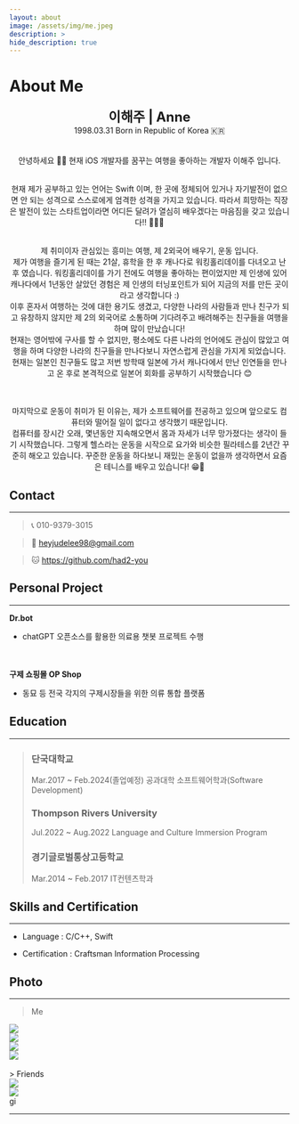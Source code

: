 ```yaml
---
layout: about
image: /assets/img/me.jpeg
description: >
hide_description: true
---
```


# About Me

<center>
<span style="font-size:170%; font-weight:bold">이해주 | Anne</span>
</center>

<center>1998.03.31 Born in Republic of Korea 🇰🇷</center>
<br><br>
<center>안녕하세요 👋🏻 현재 iOS 개발자를 꿈꾸는 여행을 좋아하는 개발자 이해주 입니다.
<br><br>

현재 제가 공부하고 있는 언어는 Swift 이며, 한 곳에 정체되어 있거나 자기발전이 없으면 안 되는 성격으로 스스로에게 엄격한 성격을 가지고 있습니다. 따라서 희망하는 직장은 발전이 있는 스타트업이라면 어디든 달려가 열심히 배우겠다는 마음짐을 갖고 있습니다!! 🏃🏻‍♀️
<br><br>

제 취미이자 관심있는 흥미는 여행, 제 2외국어 배우기, 운동 입니다.​
<br>
제가 여행을 즐기게 된 때는 21살, 휴학을 한 후 캐나다로 워킹홀리데이를 다녀오고 난 후 였습니다.
워킹홀리데이를 가기 전에도 여행을 좋아하는 편이었지만 제 인생에 있어 캐나다에서 1년동안 살았던 경험은 제 인생의 터닝포인트가 되어 지금의 저를 만든 곳이라고 생각합니다 :)
<br>
이후 혼자서 여행하는 것에 대한 용기도 생겼고, 다양한 나라의 사람들과 만나 친구가 되고
유창하지 않지만 제 2의 외국어로 소통하며 기다려주고 배려해주는 친구들을 여행을하며 많이 만났습니다!
<br>
현재는 영어밖에 구사를 할 수 없지만, 평소에도 다른 나라의 언어에도 관심이 많았고 여행을 하며 다양한 나라의 친구들을 만나다보니 자연스럽게 관심을 가지게 되었습니다. 현재는 일본인 친구들도 많고 저번 방학때 일본에 가서 캐나다에서 만난 인연들을 만나고 온 후로 본격적으로 일본어 회화를 공부하기 시작했습니다 😊

<br><br>
마지막으로 운동이 취미가 된 이유는, 제가 소프트웨어를 전공하고 있으며 앞으로도 컴퓨터와 떨어질 일이 없다고 생각했기 때문입니다.
<br>
컴퓨터를 장시간 오래, 몇년동안 지속해오면서 몸과 자세가 너무 망가졌다는 생각이 들기 시작했습니다.
그렇게 헬스라는 운동을 시작으로 요가와 비슷한 필라테스를 2년간 꾸준히 해오고 있습니다.
​꾸준한 운동을 하다보니 재밌는 운동이 없을까 생각하면서 요즘은 테니스를 배우고 있습니다! 😁🎾</center>

## Contact

---

> 📞 010-9379-3015

> 📧 heyjudelee98@gmail.com

> 🐱 <a href="https://github.com/had2-you">https://github.com/had2-you</a>

## Personal Project

---

**Dr.bot**

- chatGPT 오픈소스를 활용한 의료용 챗봇 프로젝트 수행

<br><br>
**구제 쇼핑몰 OP Shop**

- 동묘 등 전국 각지의 구제시장들을 위한 의류 통합 플랫폼

## Education

---

> ### 단국대학교
>
> Mar.2017 ~ Feb.2024(졸업예정)
> 공과대학 소프트웨어학과(Software Development)
>
> ### Thompson Rivers University
>
> Jul.2022 ~ Aug.2022
> Language and Culture Immersion Program
>
> ### 경기글로벌통상고등학교
>
> Mar.2014 ~ Feb.2017
> IT컨텐츠학과

## Skills and Certification

---

- Language : C/C++, Swift

- Certification : Craftsman Information Processing

## Photo

---

> Me

<div class="me">
    <div><img src= "/assets/img/me/me0.jpeg"></div>
    <div><img src= "/assets/img/me/me1.jpeg"></div>
    <div><img src= "/assets/img/me/me3.jpeg"></div>
    <div><img src= "/assets/img/me/me5.jpeg"></div>
</div>

<script type="text/javascript">
	$(document).ready(function() {
		$('.me').slick({
			autoplay : true, /*자동으로 슬라이딩됨*/
			dots : true, /* 하단 점 버튼 */
			speed : 300 /* 이미지가 슬라이딩시 걸리는 시간 */,
			infinite : true,
			autoplaySpeed : 10000 /* 이미지가 다른 이미지로 넘어 갈때의 텀 */,
			arrows : true,
			slidesToShow : 1,
			slidesToScroll : 1,
			touchMove : true, /* 마우스 클릭으로 끌어서 슬라이딩 가능여부 */
			nextArrows : true, /* 넥스트버튼 */
			prevArrows : true,
			arrow : true, /*false면 좌우 버튼 없음, true면 좌우 버튼 보임*/
			fade : false
		});
	});

</script>

<br>
> Friends

<div class="friends">
    <div><img src= "/assets/img/me/fren0.jpeg"></div>
    <div><img src= "/assets/img/me/fren1.jpeg"></div>gi
</div>

<script type="text/javascript">
	$(document).ready(function() {
		$('.friends').slick({
			autoplay : true, /*자동으로 슬라이딩됨*/
			dots : true, /* 하단 점 버튼 */
			speed : 300 /* 이미지가 슬라이딩시 걸리는 시간 */,
			infinite : true,
			autoplaySpeed : 10000 /* 이미지가 다른 이미지로 넘어 갈때의 텀 */,
			arrows : true,
			slidesToShow : 1,
			slidesToScroll : 1,
			touchMove : true, /* 마우스 클릭으로 끌어서 슬라이딩 가능여부 */
			nextArrows : true, /* 넥스트버튼 */
			prevArrows : true,
			arrow : true, /*false면 좌우 버튼 없음, true면 좌우 버튼 보임*/
			fade : false
		});
	});
</script>

---
